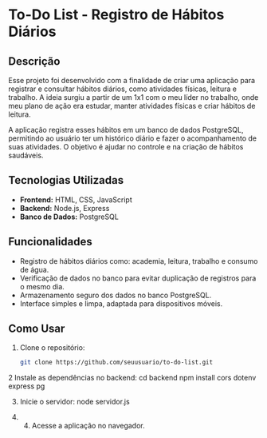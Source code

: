 # To-Do List - Registro de Hábitos Diários

## Descrição

Esse projeto foi desenvolvido com a finalidade de criar uma aplicação para registrar e consultar hábitos diários, como atividades físicas, leitura e trabalho. A ideia surgiu a partir de um 1x1 com o meu líder no trabalho, onde meu plano de ação era estudar, manter atividades físicas e criar hábitos de leitura.

A aplicação registra esses hábitos em um banco de dados PostgreSQL, permitindo ao usuário ter um histórico diário e fazer o acompanhamento de suas atividades. O objetivo é ajudar no controle e na criação de hábitos saudáveis.

## Tecnologias Utilizadas

- **Frontend:** HTML, CSS, JavaScript
- **Backend:** Node.js, Express
- **Banco de Dados:** PostgreSQL

## Funcionalidades

- Registro de hábitos diários como: academia, leitura, trabalho e consumo de água.
- Verificação de dados no banco para evitar duplicação de registros para o mesmo dia.
- Armazenamento seguro dos dados no banco PostgreSQL.
- Interface simples e limpa, adaptada para dispositivos móveis.

## Como Usar

1. Clone o repositório:
   ```bash
   git clone https://github.com/seuusuario/to-do-list.git
   
2 Instale as dependências no backend:
cd backend
npm install cors dotenv express pg

3. Inicie o servidor:
node servidor.js

4. 4. Acesse a aplicação no navegador.
